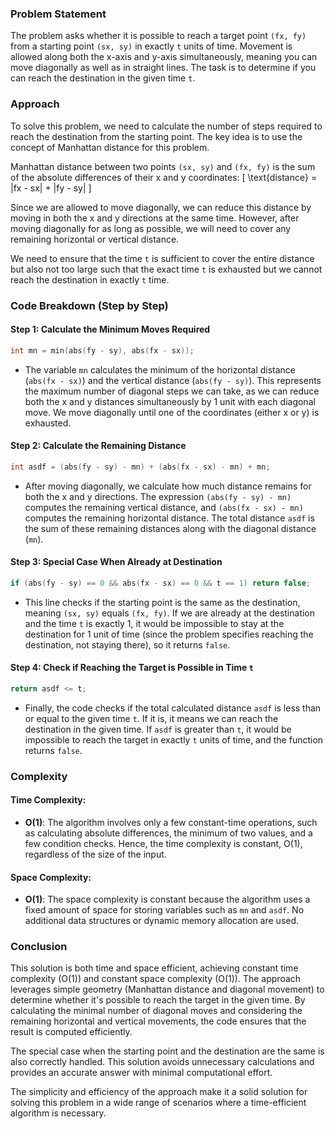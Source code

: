 ### Problem Statement

The problem asks whether it is possible to reach a target point `(fx, fy)` from a starting point `(sx, sy)` in exactly `t` units of time. Movement is allowed along both the x-axis and y-axis simultaneously, meaning you can move diagonally as well as in straight lines. The task is to determine if you can reach the destination in the given time `t`.

### Approach

To solve this problem, we need to calculate the number of steps required to reach the destination from the starting point. The key idea is to use the concept of Manhattan distance for this problem. 

Manhattan distance between two points `(sx, sy)` and `(fx, fy)` is the sum of the absolute differences of their x and y coordinates:
\[
\text{distance} = |fx - sx| + |fy - sy|
\]

Since we are allowed to move diagonally, we can reduce this distance by moving in both the x and y directions at the same time. However, after moving diagonally for as long as possible, we will need to cover any remaining horizontal or vertical distance.

We need to ensure that the time `t` is sufficient to cover the entire distance but also not too large such that the exact time `t` is exhausted but we cannot reach the destination in exactly `t` time.

### Code Breakdown (Step by Step)

#### Step 1: Calculate the Minimum Moves Required
```cpp
int mn = min(abs(fy - sy), abs(fx - sx));
```
- The variable `mn` calculates the minimum of the horizontal distance (`abs(fx - sx)`) and the vertical distance (`abs(fy - sy)`). This represents the maximum number of diagonal steps we can take, as we can reduce both the x and y distances simultaneously by 1 unit with each diagonal move. We move diagonally until one of the coordinates (either x or y) is exhausted.

#### Step 2: Calculate the Remaining Distance
```cpp
int asdf = (abs(fy - sy) - mn) + (abs(fx - sx) - mn) + mn;
```
- After moving diagonally, we calculate how much distance remains for both the x and y directions. The expression `(abs(fy - sy) - mn)` computes the remaining vertical distance, and `(abs(fx - sx) - mn)` computes the remaining horizontal distance. The total distance `asdf` is the sum of these remaining distances along with the diagonal distance (`mn`).

#### Step 3: Special Case When Already at Destination
```cpp
if (abs(fy - sy) == 0 && abs(fx - sx) == 0 && t == 1) return false;
```
- This line checks if the starting point is the same as the destination, meaning `(sx, sy)` equals `(fx, fy)`. If we are already at the destination and the time `t` is exactly 1, it would be impossible to stay at the destination for 1 unit of time (since the problem specifies reaching the destination, not staying there), so it returns `false`.

#### Step 4: Check if Reaching the Target is Possible in Time `t`
```cpp
return asdf <= t;
```
- Finally, the code checks if the total calculated distance `asdf` is less than or equal to the given time `t`. If it is, it means we can reach the destination in the given time. If `asdf` is greater than `t`, it would be impossible to reach the target in exactly `t` units of time, and the function returns `false`.

### Complexity

#### Time Complexity:
- **O(1)**: The algorithm involves only a few constant-time operations, such as calculating absolute differences, the minimum of two values, and a few condition checks. Hence, the time complexity is constant, O(1), regardless of the size of the input.

#### Space Complexity:
- **O(1)**: The space complexity is constant because the algorithm uses a fixed amount of space for storing variables such as `mn` and `asdf`. No additional data structures or dynamic memory allocation are used.

### Conclusion

This solution is both time and space efficient, achieving constant time complexity (O(1)) and constant space complexity (O(1)). The approach leverages simple geometry (Manhattan distance and diagonal movement) to determine whether it's possible to reach the target in the given time. By calculating the minimal number of diagonal moves and considering the remaining horizontal and vertical movements, the code ensures that the result is computed efficiently.

The special case when the starting point and the destination are the same is also correctly handled. This solution avoids unnecessary calculations and provides an accurate answer with minimal computational effort.

The simplicity and efficiency of the approach make it a solid solution for solving this problem in a wide range of scenarios where a time-efficient algorithm is necessary.